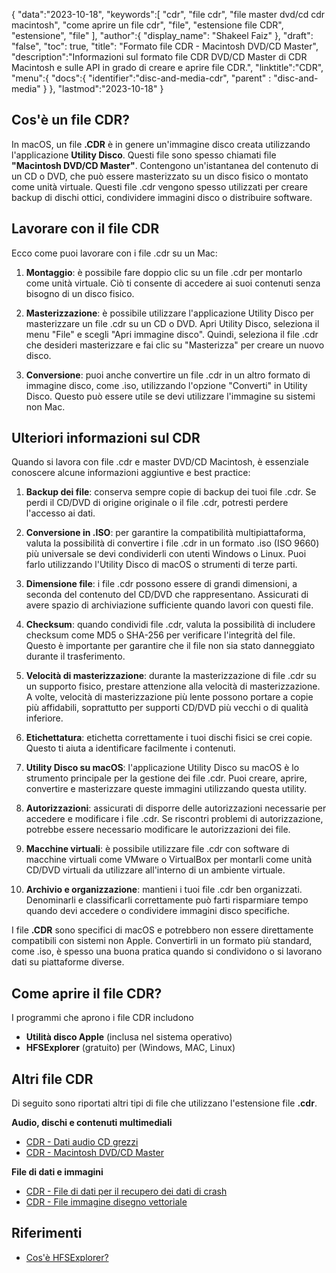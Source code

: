 {
"data":"2023-10-18",
   "keywords":[
"cdr",
"file cdr",
"file master dvd/cd cdr macintosh",
"come aprire un file cdr",
"file",
"estensione file CDR",
"estensione",
"file"
],
   "author":{
"display_name": "Shakeel Faiz"
},
"draft": "false",
"toc": true,
"title": "Formato file CDR - Macintosh DVD/CD Master",
   "description":"Informazioni sul formato file CDR DVD/CD Master di CDR Macintosh e sulle API in grado di creare e aprire file CDR.",
"linktitle":"CDR",
   "menu":{
      "docs":{
         "identifier":"disc-and-media-cdr",
"parent" : "disc-and-media"
}
},
"lastmod":"2023-10-18"
}

## Cos'è un file CDR?

In macOS, un file **.CDR** è in genere un'immagine disco creata utilizzando l'applicazione **Utility Disco**. Questi file sono spesso chiamati file **"Macintosh DVD/CD Master"**. Contengono un'istantanea del contenuto di un CD o DVD, che può essere masterizzato su un disco fisico o montato come unità virtuale. Questi file .cdr vengono spesso utilizzati per creare backup di dischi ottici, condividere immagini disco o distribuire software.

## Lavorare con il file CDR

Ecco come puoi lavorare con i file .cdr su un Mac:

1. **Montaggio**: è possibile fare doppio clic su un file .cdr per montarlo come unità virtuale. Ciò ti consente di accedere ai suoi contenuti senza bisogno di un disco fisico.
    












2. **Masterizzazione**: è possibile utilizzare l'applicazione Utility Disco per masterizzare un file .cdr su un CD o DVD. Apri Utility Disco, seleziona il menu "File" e scegli "Apri immagine disco". Quindi, seleziona il file .cdr che desideri masterizzare e fai clic su "Masterizza" per creare un nuovo disco.
    












3. **Conversione**: puoi anche convertire un file .cdr in un altro formato di immagine disco, come .iso, utilizzando l'opzione "Converti" in Utility Disco. Questo può essere utile se devi utilizzare l'immagine su sistemi non Mac.

## Ulteriori informazioni sul CDR

Quando si lavora con file .cdr e master DVD/CD Macintosh, è essenziale conoscere alcune informazioni aggiuntive e best practice:

1. **Backup dei file**: conserva sempre copie di backup dei tuoi file .cdr. Se perdi il CD/DVD di origine originale o il file .cdr, potresti perdere l'accesso ai dati.
    












2. **Conversione in .ISO**: per garantire la compatibilità multipiattaforma, valuta la possibilità di convertire i file .cdr in un formato .iso (ISO 9660) più universale se devi condividerli con utenti Windows o Linux. Puoi farlo utilizzando l'Utility Disco di macOS o strumenti di terze parti.
    












3. **Dimensione file**: i file .cdr possono essere di grandi dimensioni, a seconda del contenuto del CD/DVD che rappresentano. Assicurati di avere spazio di archiviazione sufficiente quando lavori con questi file.
    












4. **Checksum**: quando condividi file .cdr, valuta la possibilità di includere checksum come MD5 o SHA-256 per verificare l'integrità del file. Questo è importante per garantire che il file non sia stato danneggiato durante il trasferimento.
    












5. **Velocità di masterizzazione**: durante la masterizzazione di file .cdr su un supporto fisico, prestare attenzione alla velocità di masterizzazione. A volte, velocità di masterizzazione più lente possono portare a copie più affidabili, soprattutto per supporti CD/DVD più vecchi o di qualità inferiore.
    












6. **Etichettatura**: etichetta correttamente i tuoi dischi fisici se crei copie. Questo ti aiuta a identificare facilmente i contenuti.
    












7. **Utility Disco su macOS**: l'applicazione Utility Disco su macOS è lo strumento principale per la gestione dei file .cdr. Puoi creare, aprire, convertire e masterizzare queste immagini utilizzando questa utility.
    












8. **Autorizzazioni**: assicurati di disporre delle autorizzazioni necessarie per accedere e modificare i file .cdr. Se riscontri problemi di autorizzazione, potrebbe essere necessario modificare le autorizzazioni dei file.
    












9. **Macchine virtuali**: è possibile utilizzare file .cdr con software di macchine virtuali come VMware o VirtualBox per montarli come unità CD/DVD virtuali da utilizzare all'interno di un ambiente virtuale.
    












10. **Archivio e organizzazione**: mantieni i tuoi file .cdr ben organizzati. Denominarli e classificarli correttamente può farti risparmiare tempo quando devi accedere o condividere immagini disco specifiche.
    













I file **.CDR** sono specifici di macOS e potrebbero non essere direttamente compatibili con sistemi non Apple. Convertirli in un formato più standard, come .iso, è spesso una buona pratica quando si condividono o si lavorano dati su piattaforme diverse.

## Come aprire il file CDR?

I programmi che aprono i file CDR includono

- **Utilità disco Apple** (inclusa nel sistema operativo)
- **HFSExplorer** (gratuito) per (Windows, MAC, Linux)

## Altri file CDR

Di seguito sono riportati altri tipi di file che utilizzano l'estensione file **.cdr**.

**Audio, dischi e contenuti multimediali**
- [CDR - Dati audio CD grezzi](/it/audio/cdr/)
- [CDR - Macintosh DVD/CD Master](/it/disc-and-media/cdr/)

**File di dati e immagini**
- [CDR - File di dati per il recupero dei dati di crash](/it/data/cdr-crash/)
- [CDR - File immagine disegno vettoriale](/it/image/cdr/)


## Riferimenti
* [Cos'è HFSExplorer?](https://catacombae.org/hfsexplorer/)

